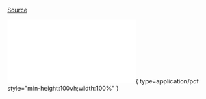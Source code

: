[Source](https://github.com/TomasPhilippart/ebpfangel/blob/main/docs/Ransomware_Detection_using_Machine_Learning_with_eBPF.pdf)

![Embedded paper](Ransomware_Detection_using_Machine_Learning_with_eBPF.pdf){ type=application/pdf style="min-height:100vh;width:100%" }
